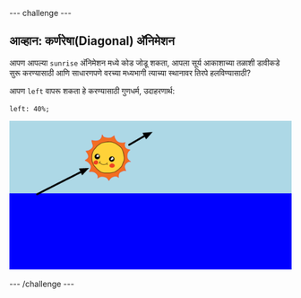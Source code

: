 \--- challenge \---

## आव्हान: कर्णरेषा(Diagonal) अ‍ॅनिमेशन

आपण आपल्या `sunrise` अ‍ॅनिमेशन मध्ये कोड जोडू शकता, आपला सूर्य आकाशाच्या तळाशी डावीकडे सुरू करण्यासाठी आणि साधारणपणे वरच्या मध्यभागी त्याच्या स्थानावर तिरपे हलविण्यासाठी?

आपण `left` वापरू शकता हे करण्यासाठी गुणधर्म, उदाहरणार्थ:

    left: 40%;
    

![screenshot](images/sunrise-left.png)

\--- /challenge \---